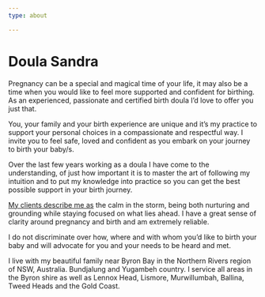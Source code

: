```yaml
---
type: about

---
```

# Doula Sandra

  
Pregnancy can be a special and magical time of your life, it may also be a time when you would like to feel more supported and confident for birthing. As an experienced, passionate and certified birth doula I’d love to offer you just that.

You, your family and your birth experience are unique and it’s my practice to support your personal choices in a compassionate and respectful way. I invite you to feel safe, loved and confident as you embark on your journey to birth your baby/s.

Over the last few years working as a doula I have come to the understanding, of just how important it is to master the art of following my intuition and to put my knowledge into practice so you can get the best possible support in your birth journey.

[My clients describe me as](#testimonials) the calm in the storm, being both nurturing and grounding while staying focused on what lies ahead. I have a great sense of clarity around pregnancy and birth and am extremely reliable.

I do not discriminate over how, where and with whom you’d like to birth your baby and will advocate for you and your needs to be heard and met.

I live with my beautiful family near Byron Bay in the Northern Rivers region of NSW, Australia. Bundjalung and Yugambeh country. I service all areas in the Byron shire as well as Lennox Head, Lismore, Murwillumbah, Ballina, Tweed Heads and the Gold Coast.